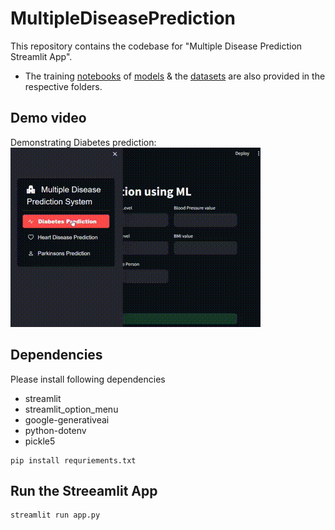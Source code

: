 # MultipleDiseasePrediction

This repository contains the codebase for "Multiple Disease Prediction Streamlit App". 
- The training [notebooks](https://github.com/iamrajharshit/MultipleDiseasePrediction/tree/main/colab_files_to_train_models) of [models](https://github.com/iamrajharshit/MultipleDiseasePrediction/tree/main/saved_models) &amp; the [datasets](https://github.com/iamrajharshit/MultipleDiseasePrediction/tree/main/dataset) are also provided in the respective folders. 

## Demo video
Demonstrating Diabetes prediction:
![diabeties](https://github.com/iamrajharshit/MultipleDiseasePrediction/blob/main/assets/demo%20diabetes.gif)

## Dependencies
Please install following dependencies
- streamlit
- streamlit_option_menu
- google-generativeai
- python-dotenv
- pickle5

```
pip install requriements.txt
```

## Run the Streeamlit App 

```
streamlit run app.py
```




